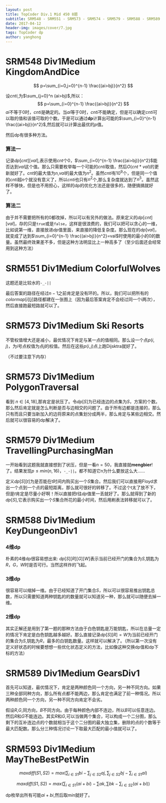 ```yaml
---
layout: post
title: TopCoder Div.1 Mid 450 8题
subtitle: SRM548 - SRM551 - SRM573 - SRM574 - SRM579 - SRM588 - SRM589 - SRM593 
date: 2017-04-12
header-img: images/cover/7.jpg
tags: TopCoder dp
author: yanghong
---
```



# SRM548 Div1Medium KingdomAndDice

$$
p=\sum_{i=0,j=0}^{n-1} \frac{(ai>bj)}{n^2}
$$

设$cnti$,为$\sum_{j=0}^n (ai>bj)$,所以：
$$
p=\sum_{i=0}^{n-1} \frac{(ai>bj)}{n^2}
$$
$ai$不等于$0$时，$cnti$是确定的。当$ai$等于$0$时，$cnti$不能确定，但是可以确定$cnti$可以取的值和该值可取的个数。于是可以通过**dp**计算出可能的$\sum_{i=0}^{n-1} \frac{(ai>bj)}{n^2}$,然后就可以计算出最优的$p$值。



然后dp有很多种方法。



### 算法一

记录$dp[cnt][val]$,表示使用$cnt$个$0$，$\sum_{i=0}^{n-1} \frac{(ai>bj)}{n^2}$能否达到$val$这个值。那么只需要枚举每一个可能的$cnti$取值，然后$O(cnt*val)$的更新就好了。$cnt$的最大值为$n$,$val$的最大值为$n^2$。虽然$cnti$有$10^9$个，但是同一个值的$cnti$超$n$个就没有意义了，所以$cnti$也只有$n^2$个,那么复杂度就达到了$n^5$。虽然这样不够快，但是也不用担心，这样的dp的优化方法还是很多的，随便搞搞就好了。



### 算法二

由于并不需要把所有的$0$都改掉，所以可以有另外的做法。原来定义的$dp[cnt][val]$，存的只是`true`或是`false`，这样是很浪费的，我们可以把可以贪心的一维，比如说第一维，直接放进$dp$值里面，来直接的降低复杂度。那么现在的$dp[val]$，就变成了达到$\sum_{i=0}^{n-1} \frac{(ai>bj)}{n^2}=val$时使用的最小的$0$的数量。虽然最终效果差不多，但是这种方法明显比上一种高多了（至少后面还会经常用到这种方法）





# SRM551 Div1Medium ColorfulWolves

这题还是比较水的`-_-||`

最后答案的路径在经过$n-1$之前肯定是没有环的。所以，我们可以把所有的$colormap[i][j]$路径都建在一张图上（因为最后答案肯定不会经过同一个i两次），然后直接跑最短路就可以了。

# SRM573 Div1Medium Ski Resorts

不管权值增大还是减小，最优情况下肯定与某一点的值相同。那么设一个点$p(i,j)$，为$i$号点权值为点$j$的权值。然后在这些$p(i,j)$点上跑Dijsktra就好了。

（不过要注意下内存）


# SRM573 Div1Medium PolygonTraversal

看到 $n \in [4,18]$,那肯定是状压了。令$dp[S]$为已经连边的点集为$S$，方案的个数。那么然后肯定就是怎么判断是否与边相交的问题了。由于所有边都是连接的，那么只有而且只要当新加入的边将原来的点集划分成两半，那么肯定与某些边相交。然后就可以很容易的dp解决了。


# SRM579 Div1Medium TravellingPurchasingMan

一开始看到这题我就直接想到了状压，但是一看$n=50$，我直接就**mengbier**!了。结果发现$p \le min(n,16)$，`-_-||`。都不知道它n为什么要放这么大……

定义$dp[S][t]$为是否能在t时间内购买出一个$S$集合。然后我们可以直接用Floyd求出一个点到一个点的最短距离，那么就可很好的转移了。不过这个t太了放不下，但是$t$肯定是尽量小好啊！所以直接把$t$往$dp$值里一丢就好了。那么就得到了新的$dp[S]$,它表示购买出一个$S$集合所花的最小时间，然后用刷表法转移就可以了。

# SRM588 Div1Medium KeyDungeonDiv1

### 4维dp
朴素的4维dp很容易想出来: $dp[S][R][G][W]$表示当前已经开门的集合为$S$,钥匙为$R$，$G$，$W$时是否可行。当然这样炸的飞起。

### 3维dp
很容易可以缩掉一维。由于已经知道了开门集合$S$，所以可以很容易推出钥匙总数，所以只需要知道两种钥匙的的数量就可以知道另一种，那么就可以随便去掉一维。

### 2维dp
其实正解还是用到了第一题的那种方法由于白色钥匙是万能钥匙，所以在总量一定的情况下肯定是白色钥匙越多越好。那么直接记录$dp[S][R]=W$为当前已经开门的集合为$S$,钥匙为$R$，最多的白钥匙数量。这样就可以解决了。（所以第一次没有定义好状态的时候要想想一些优化状态定义的方法，比如像这种交换dp值和dp下标的方法）

# SRM589 Div1Medium GearsDiv1

首先可以知道，最优情况下，肯定是两种颜色同一个方向，另一种不同方向。如果三种全部同种方向，那么所有点都不能两边，那么肯定也满足了前一种情况。所以两种颜色同一个方向，另一种不同方向肯定不会劣。

假设$R$,$G$,同方向，$B$不同方向。由于每种颜色内部不连边，所以$B$可以任意连边。然后$R$和$G$不能连边。其实$R$和$G$,可以当做两个集合，可以构成一个二分图，那么剩下的互补连边点的个数就相当于这个二分图的最大独立集，删除的点的个数等于最大匹配数。那么分三种情况讨论一下取最大匹配的最小值就可以了。

# SRM593 Div1Medium MayTheBestPetWin

$$
maxdiff(S1,S2)=max ( \sum_{i \in S1} bi - \sum_{j \in S2} aj , \sum_{j \in S2} bj - \sum_{i \in S1} ai )
$$

$$
maxdiff(S1,S2)=max(  \sum_{i \in S1} (ai+bi) - \sum ak , \sum bk - \sum_{i \in S2} (ai+bi)  )
$$

dp枚举出所有可能$ai+bi$,然后取$min$就好了。
